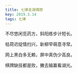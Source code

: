 ```yaml
---
title: 七律走湖偶想
key: 2019.3.14
tags: 七律
---
```


不尽悠闲觅药方，斜阳练步计短长。

枯荷迟绽情扫兴，新柳早萌意寻常。

网上黑白多无赖，屏中真伪少高良。

棋牌缺技都是败，撇去输赢看湖光。

</br>

